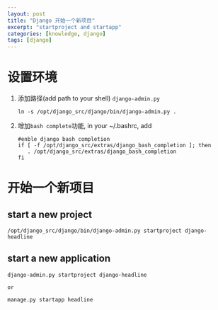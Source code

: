 ```yaml
---
layout: post
title: "Django 开始一个新项目"
excerpt: "startproject and startapp"
categories: [knowledge, django]
tags: [django]
---
```


设置环境
==============
 1. 添加路径(add path to your shell) `django-admin.py`
 
        ln -s /opt/django_src/django/bin/django-admin.py .

 2. 增加`bash complete`功能, in your ~/.bashrc, add

        #enble django bash completion
        if [ -f /opt/django_src/extras/django_bash_completion ]; then
           . /opt/django_src/extras/django_bash_completion
        fi

开始一个新项目
=================

start a new project
---------------------

    /opt/django_src/django/bin/django-admin.py startproject django-headline 

start a new application 
------------------------

    
    django-admin.py startproject django-headline 
    
    or 

    manage.py startapp headline

